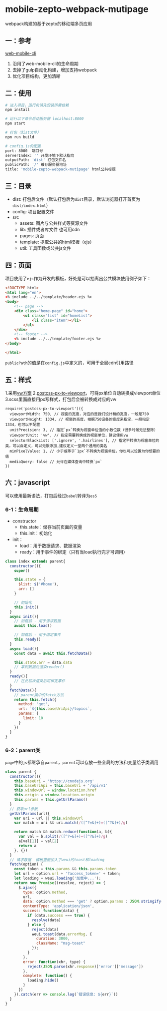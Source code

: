 # mobile-zepto-webpack-mutipage
webpack构建的基于zepto的移动端多页应用

## 一：参考
[web-mobile-cli](https://github.com/sihai00/web-mobile-cli)
1. 沿用了web-mobile-cli的生命周期
2. 去掉了gulp自动化构建，增加支持webpack
3. 优化项目结构，更加清晰

## 二：使用
``` bash
# 进入项目，运行前请先安装所需依赖
npm install

# 运行以下命令启动服务器 localhost:8000
npm start

# 打包（dist文件）
npm run build

# config.js的配置
port: 8000  端口号
serverIndex: '' 开发环境下默认指向
outputPath: 'dist' 打包文件名
publicPath: '/' 缓存服务器地址
title: 'mobile-zepto-webpack-mutipage' html公共标题
```

## 三：目录
- dist: 打包后文件（默认打包后为```dist```目录，默认浏览器打开首页为```dist/index.html```）
- config: 项目配置文件
- src
	- assets: 图片与公共样式等资源文件
	- lib: 插件或者库文件 也可用cdn
	- pages: 页面
	- template: 提取公共的html模板（ejs）
  - util: 工具函数或公共js文件

## 四：页面
项目使用了`ejs`作为开发的模板，好处是可以抽离出公共模块使用例子如下：
```html
<!DOCTYPE html>
<html lang="en">
<% include ../../template/header.ejs %>
<body>
	<!-- page -->
	<div class="home-page" id="home">
		<ul class="list" id="homeList">
			<li class="item"></li>
		</ul>
	</div>
	<!-- footer -->
	<% include ../../template/footer.ejs %>
</body>

</html>
```
`publicPath`的值是在`config.js`中定义的，可用于全局cdn引用路径

## 五：样式
1.采用[vw方案](https://www.w3cplus.com/css/vw-for-layout.html)
2.[postcss-px-to-viewport](https://npm.taobao.org/package/postcss-px-to-viewport)，可将px单位自动转换成viewport单位
3.scss里面直接用px写样式，打包后会被转换成对应的vw

```配置
require('postcss-px-to-viewport')({
  viewportWidth: 750, // 视窗的宽度，对应的是我们设计稿的宽度，一般是750
  viewportHeight: 1334, // 视窗的高度，根据750设备的宽度来指定，一般指定1334，也可以不配置
  unitPrecision: 3, // 指定`px`转换为视窗单位值的小数位数（很多时候无法整除）
  viewportUnit: 'vw', // 指定需要转换成的视窗单位，建议使用vw
  selectorBlackList: ['.ignore', '.hairlines'], // 指定不转换为视窗单位的类，可以自定义，可以无限添加,建议定义一至两个通用的类名
  minPixelValue: 1, // 小于或等于`1px`不转换为视窗单位，你也可以设置为你想要的值
  mediaQuery: false // 允许在媒体查询中转换`px`
})
```

## 六：javascript
可以使用最新语法，打包后经过`babel`转译为`es5`

### 6-1：生命周期
- constructor
  - this.state：储存当前页面的变量
  - this.init：初始化
- init：
  - load：用于数据请求、数据渲染
  - ready：用于事件的绑定（只有当load执行完才可调用）

```javascript
class index extends parent{
  constructor(){
    super()

    this.state = {
      $list: $('#home'),
      arr: []
    }

    // 初始化
    this.init()
  }
  async init(){
    // 加载前 - 用于请求数据
    await this.load()

    // 加载后 - 用于绑定事件
    this.ready()
  }
  async load(){
    const data = await this.fetchData()

    this.state.arr = data.data
    // 拿到数据后渲染render()
  }
  ready(){
    // 在此初次渲染后可绑定事件
  }
  fetchData(){
    // parent类中的fetch方法
    return this.fetch({
      method: 'get',
      url: `${this.baseUriApi}/topics`,
      params: {
        limit: 10
      }
    })
  }
}
```

### 6-2：parent类
`page`中的`js`都继承自`parent`，`parent`可以存放一些全局的方法和变量给子类调用

```javascript
class parent {
  constructor(){
    this.baseUri = 'https://cnodejs.org'
    this.baseUriApi = this.baseUri + '/api/v1'
    this.windowUrl = window.location.href
    this.origin = window.location.origin
    this.params = this.getUrlParams()
  }
  // 获取url参数
  getUrlParams(url){
    var uri = url || this.windowUrl
    var match = uri && uri.match(/([^?=&]+)=([^?&]+)/g)

    return match && match.reduce(function(a, b){
      var val = b.split(/([^?=&]+)=([^?&]+)/g)
      a[val[1]] = val[2]
      return a
    }, {})
  }
  // 请求数据  模板里面加入了weui的toast和loading
  fetch(option) {
    const token = this.params && this.params.token
    let url = option.url + '?access_token=' + token;
    let loading = weui.loading('加载中...');
    return new Promise((resolve, reject) => {
      $.ajax({
        type: option.method,
        url,
        data: option.method === 'get' ? option.params : JSON.stringify(option.params),
        contentType: 'application/json',
        success: function(data) {
          if (data.success === true) {
            resolve(data)
          } else {
            reject(data)
            weui.toast(data.errorMsg, {
              duration: 3000,
              className: "msg-toast"
            });
          }
        },
        error: function(xhr, type) {
          reject(JSON.parse(xhr.response)['error']['message'])
        },
        complete: function() {
          loading.hide()
        }
      })
    }).catch(err => console.log(`错误信息: ${err}`))
  }
}
```
